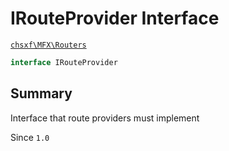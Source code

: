 # IRouteProvider Interface

[`chsxf\MFX\Routers`](API-Namespace-Routers)

```php
interface IRouteProvider
```

## Summary

Interface that route providers must implement

Since `1.0`

